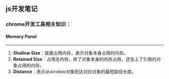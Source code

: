 ## js开发笔记

### chrome开发工具相关知识：
#### Memory Panel
---
1. **Shallow Size**：直接占用内存，表示对象本身占用的内存。
2. **Retained Size**：占用总内存，除了对象本身的内存占用，还加上了引用的对象占用的内存。
3. **Distance**：表示从window对象到达对应对象的最短路径长度。
